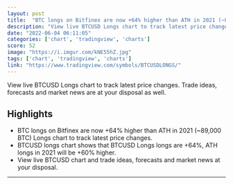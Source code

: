 ```yaml
---
layout: post
title:  "BTC longs on Bitfinex are now +64% higher than ATH in 2021 (~89,000 BTC)"
description: "View live BTCUSD Longs chart to track latest price changes. Trade ideas, forecasts and market news are at your disposal as well."
date: "2022-06-04 06:11:05"
categories: ['chart', 'tradingview', 'charts']
score: 52
image: "https://i.imgur.com/kNE55hZ.jpg"
tags: ['chart', 'tradingview', 'charts']
link: "https://www.tradingview.com/symbols/BTCUSDLONGS/"
---
```


View live BTCUSD Longs chart to track latest price changes. Trade ideas, forecasts and market news are at your disposal as well.

## Highlights

- BTC longs on Bitfinex are now +64% higher than ATH in 2021 (~89,000 BTC) Longs chart to track latest price changes.
- BTCUSD longs chart shows that BTCUSD Longs longs are +64%, ATH longs in 2021 will be +60% higher.
- View live BTCUSD chart and trade ideas, forecasts and market news at your disposal.

---
